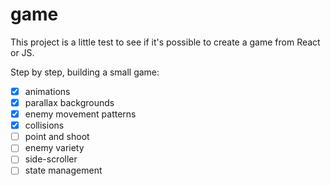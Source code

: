 # game

This project is a little test to see if it's possible to create a game from React or JS.

Step by step, building a small game:

- [x] animations
- [x] parallax backgrounds
- [x] enemy movement patterns
- [x] collisions
- [ ] point and shoot
- [ ] enemy variety
- [ ] side-scroller
- [ ] state management
